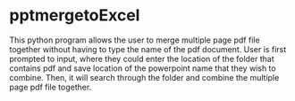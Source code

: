 # pptmergetoExcel

<p> This python program allows the user to merge multiple page pdf file together without having to type the name of the pdf document. 
  User is first prompted to input, where they could enter the location of the folder that contains pdf and save location of the powerpoint name that they wish to combine. 
  Then, it will search through the folder and combine the multiple page pdf file together.
</p>
